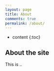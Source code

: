```yaml
---
layout: page
title: About
comments: true
permalink: /about/
---
```


* content
{:toc}

## About the site
This is ..
